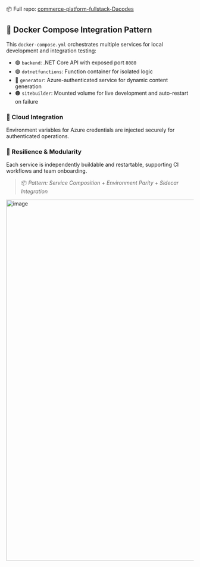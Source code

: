 
📦 Full repo: [commerce-platform-fullstack-Dacodes](https://github.com/GregHowe/commerce-platform-fullstack-Dacodes/blob/main/docker-compose.yml)
 
## 🐳 Docker Compose Integration Pattern

This `docker-compose.yml` orchestrates multiple services for local development and integration testing:

- 🟢 `backend`: .NET Core API with exposed port `8080`
- 🟣 `dotnetfunctions`: Function container for isolated logic
- 🔵 `generator`: Azure-authenticated service for dynamic content generation
- 🟠 `sitebuilder`: Mounted volume for live development and auto-restart on failure

### 🔐 Cloud Integration
Environment variables for Azure credentials are injected securely for authenticated operations.

### 🔄 Resilience & Modularity
Each service is independently buildable and restartable, supporting CI workflows and team onboarding.

> 📦 *Pattern: Service Composition + Environment Parity + Sidecar Integration*


<img width="690" height="970" alt="image" src="https://github.com/user-attachments/assets/e13f9f61-48ef-4a30-9e74-54893abfc764" />
